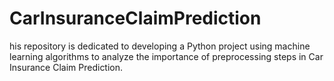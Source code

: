 # CarInsuranceClaimPrediction
his repository is dedicated to developing a Python project using machine learning algorithms to analyze the importance of preprocessing steps in Car Insurance Claim Prediction.
